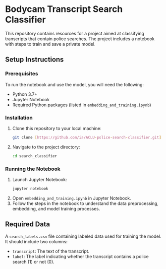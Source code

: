 
# Bodycam Transcript Search Classifier

This repository contains resources for a project aimed at classifying transcripts that contain police searches. The project includes a notebook with steps to train and save a private model.

## Setup Instructions

### Prerequisites

To run the notebook and use the model, you will need the following:
- Python 3.7+
- Jupyter Notebook
- Required Python packages (listed in `embedding_and_training.ipynb`)

### Installation

1. Clone this repository to your local machine:
   ```bash
   git clone [https://github.com/ia/ACLU-police-search-classifier.git](https://github.com/ianduke25/search_classifier)
   ```
2. Navigate to the project directory:
   ```bash
   cd search_classifier
   ```

### Running the Notebook

1. Launch Jupyter Notebook:
   ```bash
   jupyter notebook
   ```
2. Open `embedding_and_training.ipynb` in Jupyter Notebook.
3. Follow the steps in the notebook to understand the data preprocessing, embedding, and model training processes.

## Required Data

A `search_labels.csv` file containing labeled data used for training the model. It should include two columns:
- `transcript`: The text of the transcript.
- `label`: The label indicating whether the transcript contains a police search (1) or not (0).
